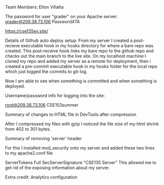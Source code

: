 Team Members:
Elton Villalta


The password for user "grader" on your Apache server:
grader@209.38.73.106
Password4TA

https://cse135ev.site/


Details of Github auto deploy setup:
From my server I created a post-recieve executable hook in my 
hooks directory for where a bare repo was created. This post-receive hook links my bare repo to the
github repo and checks out the main branch to the live site.
On my localhost machine I cloned my repo and added my server as a remote for deployment, then i created a pre-commit executable hook in my hooks folder for the 
local repo which just logged the commits to git-log.

Now I am able to see when something is committed and when something is deployed.

Username/password info for logging into the site:

root@209.38.73.106
CSE153summer



Summary of changes to HTML file in DevTools after compression

After I compressed my files with gzip I noticed the file size of my html shrink from 402 to 301 bytes.


Summary of removing 'server' header

For this I installed mod_security onto my server and added these two lines to my apache2.conf file



ServerTokens Full
SecServerSignature "CSE135 Server"
This allowed me to get rid of the exposing information about my server.

Extra credit: Analytics configuration
